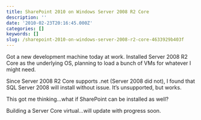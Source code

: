 ```yaml
---
title: SharePoint 2010 on Windows Server 2008 R2 Core
description: ''
date: '2010-02-23T20:16:45.000Z'
categories: []
keywords: []
slug: /sharepoint-2010-on-windows-server-2008-r2-core-4633929b403f
---
```


Got a new development machine today at work. Installed Server 2008 R2 Core as the underlying OS, planning to load a bunch of VMs for whatever I might need.

Since Server 2008 R2 Core supports .net (Server 2008 did not), I found that SQL Server 2008 will install without issue. It’s unsupported, but works.

This got me thinking…what if SharePoint can be installed as well?

Building a Server Core virtual…will update with progress soon.